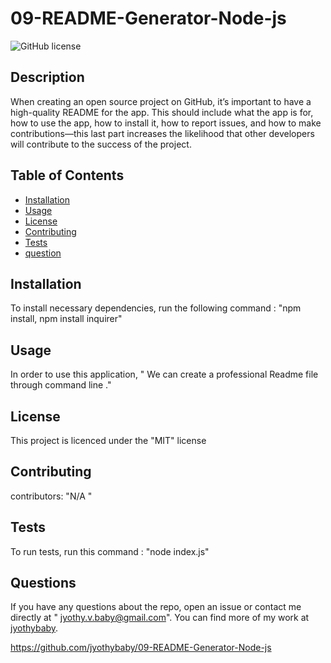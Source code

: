 
  # 09-README-Generator-Node-js
  ![GitHub license](https://img.shields.io/badge/license-MIT-blue.svg)
## Description
When creating an open source project on GitHub, it’s important to have a high-quality README for the app. This should include what the app is for, how to use the app, how to install it, how to report issues, and how to make contributions—this last part increases the likelihood that other developers will contribute to the success of the project.
## Table of Contents 
- [Installation](#installation)
- [Usage](#usage)
- [License](#license)
- [Contributing](#contributing)
- [Tests](#tests)
- [question](#questions)

## Installation
To install necessary dependencies, run the following command : "npm install, npm install inquirer"

## Usage
In order to use this application, " We can create a professional Readme file through command line ." 

## License

This project is licenced under the "MIT" license

## Contributing

 contributors: "N/A "
## Tests

To run tests, run this command : "node index.js"

## Questions

If you have any questions about the repo, open an issue or contact me directly at " jyothy.v.baby@gmail.com". You can find more of my work at
 [jyothybaby](https://github.com/jyothybaby/).

 https://github.com/jyothybaby/09-README-Generator-Node-js

